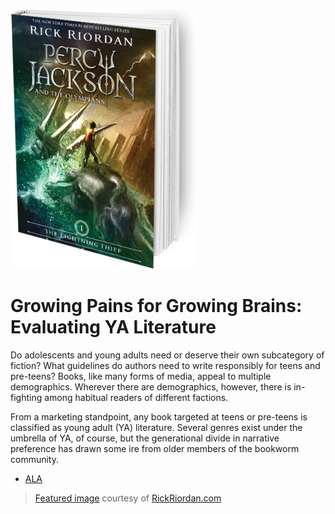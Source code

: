 ![Percy](https://github.com/MMOG77/01-My-Blog/blob/master/the-lightning-thief-299x416.png)

# Growing Pains for Growing Brains: Evaluating YA Literature

Do adolescents and young adults need or deserve their own subcategory of fiction? What guidelines do authors need to write responsibly for teens and pre-teens? Books, like many forms of media, appeal to multiple demographics. Wherever there are demographics, however, there is in-fighting among habitual readers of different factions.

From a marketing standpoint, any book targeted at teens or pre-teens is classified as young adult (YA) literature. Several genres exist under the umbrella of YA, of course, but the generational divide in narrative preference has drawn some ire from older members of the bookworm community.

* [ALA](http://www.ala.org/yalsa/guidelines/whitepapers/yalit)

> [Featured image](http://rickriordan.com/book/the-lightning-thief/) courtesy of [RickRiordan.com](http://rickriordan.com/)
